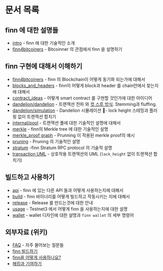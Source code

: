 # 문서 목록

## finn 에 대한 설명들

- [intro](intro_KR.md) - finn 에 대한 기술적인 소개
- [finn4bitcoiners](finn4bitcoiners.md) - Bitcoinner 의 관점에서 finn 을 설명하기

## finn 구현에 대해서 이해하기

- [finn4bitcoiners](finn4bitcoiners.md) - finn 의 Blockchain이 어떻게 동기화 되는가에 대해서
- [blocks_and_headers](chain/blocks_and_headers.md) - finn이 어떻게 block과 header 를 chain안에서 찾는지에 대해서
- [contract_ideas](contract_ideas.md) - 어떻게 smart contract 를 구현할 것인가에 대한 아이디어
- [dandelion/dandelion](dandelion/dandelion.md) - 트랜잭션 전파 와 [컷 스루 방식](http://www.ktword.co.kr/abbr_view.php?m_temp1=1823). Stemming과 fluffing.
- [dandelion/simulation](dandelion/simulation.md) - Dandelion 시뮬레이션 - lock height 스테밍과 플러핑 없이 트랜잭션 합치기
- [internal/pool](internal/pool.md) - 트랜잭션 풀에 대한 기술적인 설명에 대해서
- [merkle](merkle.md) - finn의 Merkle tree 에 대한 기술적인 설명
- [merkle_proof graph](merkle_proof/merkle_proof.png) - Prunning 이 적용된 merkle proof의 예시
- [pruning](pruning.md) - Pruning 의 기술적인 설명
- [stratum](stratum.md) -finn Stratum RPC protocol 의 기술적 설명
- [transaction UML](wallet/transaction/basic-transaction-wf.png) - 상호작용 트랜잭션의 UML (`lock_height` 없이 트랜잭션 합치기)

## 빌드하고 사용하기

- [api](api/api.md) - finn 에 있는 다른 API 들과 어떻게 사용하는지에 대해서
- [build](build.md) - finn 바이너리를 어떻게 빌드하고 작동시키는 지에 대해서
- [release](release_instruction.md) - Release 를 만드는것에 대한 안내
- [usage](usage.md) - Testnet3 에서 어떻게 finn 을 사용하는지에 대한 설명
- [wallet](wallet/usage.md) - wallet 디자인에 대한 설명과 `finn wallet` 의 세부 명령어

## 외부자료 (위키)

- [FAQ](https://github.com/mimblewimble/docs/wiki/FAQ) - 자주 물어보는 질문들
- [finn 빌드하기](https://github.com/mimblewimble/docs/wiki/Building)
- [finn을 어떻게 사용하나요?](https://github.com/mimblewimble/docs/wiki/How-to-use-finn)
- [해킹과 기여하기](https://github.com/mimblewimble/docs/wiki/Hacking-and-contributing)
